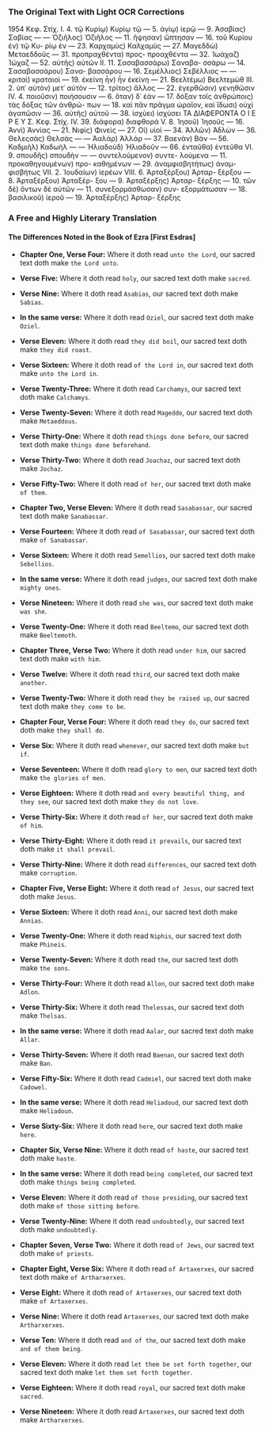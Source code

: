 ### **The Original Text with Light OCR Corrections**

1954
Κεφ. Στίχ.
I. 4. τῷ Κυρίῳ) Κυρίῳ τῷ
— 5. ἁγίῳ) ἱερῷ
— 9. Ἀσαβίας) Σαβίας
— — Ὀζιῆλος) Ὀζιῆλος
— 11. ἥψησαν) ὤπτησαν
— 16. τοῦ Κυρίου ἐν) τῷ Κυ-
  ρίῳ ἐν
— 23. Καρχαμὺς) Καλχαμὺς
— 27. Μαγεδδὼ) Μεταεδδοῦς
— 31. προπραχθέντα) προς-
  προαχθέντα
— 32. Ἰωάχαζ) Ἰώχαζ
— 52. αὐτῆς) αὐτῶν
II. 11. Σασαβασσάρω) Σαναβα-
  σσάρω
— 14. Σασαβασσάρου) Σανα-
  βασσάρου
— 16. Σεμέλλιος) Σεβέλλιος
— — κριταὶ) κραταιοὶ
— 19. ἐκείνη ἦν) ἦν ἐκείνη
— 21. Βεελτέμω) Βεελτεμὼθ
III. 2. ὑπ᾿ αὐτὸν) μετ᾿ αὐτὸν
— 12. τρίτος) ἄλλος
— 22. ἐγερθῶσιν) γενηθῶσιν
IV. 4. ποιοῦσιν) ποιήσουσιν
— 6. ὅταν) δ᾿ ἐὰν
— 17. δόξαν τοῖς ἀνθρώποις)
  τὰς δόξας τῶν ἀνθρώ-
  πων
— 18. καὶ πᾶν πρᾶγμα ὡραῖον,
  καὶ ἴδωσι) οὐχὶ ἀγαπῶσιν
— 36. αὐτῆς) αὐτοῦ
— 38. ἰσχύει) ἰσχύσει
ΤΑ ΔΙΑΦΕΡΟΝΤΑ
Ο Ι Ε Ρ Ε Υ Σ.
Κεφ. Στίχ.
IV. 39. διάφορα) διαφθορά
V. 8. Ἰησοῦ) Ἰησοῦς
— 16. Ἀννὶ) Ἀννίας
— 21. Νιφὶς) Φινεὶς
— 27. Οἱ) υἱοὶ
— 34. Ἀλλῶν) Ἀδλὼν
— 36. Θελεςσὰς) Θελσὰς
— — Ἀαλάρ) Ἀλλάρ
— 37. Βαενὰν) Βὰν
— 56. Καδμιὴλ) Καδωὴλ
— — Ἡλιαδοὺδ) Ἡλιαδοῦν
— 66. ἐνταῦθα) ἐντεῦθα
VI. 9. σπουδῆς) σπουδὴν
— — συντελούμενον) συντε-
  λούμενα
— 11. προκαθηγουμένων) προ-
  καθημένων
— 29. ἀναμφισβητήτως) ἀναμ-
  φισβήτως
VII. 2. Ἰουδαίων) ἱερέων
VIII. 6. Ἀρταξέρξου) Ἀρταρ-
  ξέρξου
— 8. Ἀρταξέρξου) Ἀρταξέρ-
  ξου
— 9. Ἀρταξέρξης) Ἀρταρ-
  ξέρξης
— 10. τῶν δὲ) ὄντων δὲ αὐτῶν
— 11. συνεξορμάσθωσαν) συν-
  εξορμάτωσαν
— 18. βασιλικοῦ) ἱεροῦ
— 19. Ἀρταξέρξης) Ἀρταρ-
  ξέρξης

### **A Free and Highly Literary Translation**

#### **The Differences Noted in the Book of Ezra [First Esdras]**

*   **Chapter One, Verse Four:** Where it doth read `unto the Lord`, our sacred text doth make `the Lord unto`.
*   **Verse Five:** Where it doth read `holy`, our sacred text doth make `sacred`.
*   **Verse Nine:** Where it doth read `Asabias`, our sacred text doth make `Sabias`.
*   **In the same verse:** Where it doth read `Oziel`, our sacred text doth make `Oziel`.
*   **Verse Eleven:** Where it doth read `they did boil`, our sacred text doth make `they did roast`.
*   **Verse Sixteen:** Where it doth read `of the Lord in`, our sacred text doth make `unto the Lord in`.
*   **Verse Twenty-Three:** Where it doth read `Carchamys`, our sacred text doth make `Calchamys`.
*   **Verse Twenty-Seven:** Where it doth read `Mageddo`, our sacred text doth make `Metaeddous`.
*   **Verse Thirty-One:** Where it doth read `things done before`, our sacred text doth make `things done beforehand`.
*   **Verse Thirty-Two:** Where it doth read `Joachaz`, our sacred text doth make `Jochaz`.
*   **Verse Fifty-Two:** Where it doth read `of her`, our sacred text doth make `of them`.

*   **Chapter Two, Verse Eleven:** Where it doth read `Sasabassar`, our sacred text doth make `Sanabassar`.
*   **Verse Fourteen:** Where it doth read `of Sasabassar`, our sacred text doth make `of Sanabassar`.
*   **Verse Sixteen:** Where it doth read `Semellios`, our sacred text doth make `Sebellios`.
*   **In the same verse:** Where it doth read `judges`, our sacred text doth make `mighty ones`.
*   **Verse Nineteen:** Where it doth read `she was`, our sacred text doth make `was she`.
*   **Verse Twenty-One:** Where it doth read `Beeltemo`, our sacred text doth make `Beeltemoth`.

*   **Chapter Three, Verse Two:** Where it doth read `under him`, our sacred text doth make `with him`.
*   **Verse Twelve:** Where it doth read `third`, our sacred text doth make `another`.
*   **Verse Twenty-Two:** Where it doth read `they be raised up`, our sacred text doth make `they come to be`.

*   **Chapter Four, Verse Four:** Where it doth read `they do`, our sacred text doth make `they shall do`.
*   **Verse Six:** Where it doth read `whenever`, our sacred text doth make `but if`.
*   **Verse Seventeen:** Where it doth read `glory to men`, our sacred text doth make `the glories of men`.
*   **Verse Eighteen:** Where it doth read `and every beautiful thing, and they see`, our sacred text doth make `they do not love`.
*   **Verse Thirty-Six:** Where it doth read `of her`, our sacred text doth make `of him`.
*   **Verse Thirty-Eight:** Where it doth read `it prevails`, our sacred text doth make `it shall prevail`.
*   **Verse Thirty-Nine:** Where it doth read `differences`, our sacred text doth make `corruption`.

*   **Chapter Five, Verse Eight:** Where it doth read `of Jesus`, our sacred text doth make `Jesus`.
*   **Verse Sixteen:** Where it doth read `Anni`, our sacred text doth make `Annias`.
*   **Verse Twenty-One:** Where it doth read `Niphis`, our sacred text doth make `Phineis`.
*   **Verse Twenty-Seven:** Where it doth read `the`, our sacred text doth make `the sons`.
*   **Verse Thirty-Four:** Where it doth read `Allon`, our sacred text doth make `Adlon`.
*   **Verse Thirty-Six:** Where it doth read `Thelessas`, our sacred text doth make `Thelsas`.
*   **In the same verse:** Where it doth read `Aalar`, our sacred text doth make `Allar`.
*   **Verse Thirty-Seven:** Where it doth read `Baenan`, our sacred text doth make `Ban`.
*   **Verse Fifty-Six:** Where it doth read `Cadmiel`, our sacred text doth make `Cadowel`.
*   **In the same verse:** Where it doth read `Heliadoud`, our sacred text doth make `Heliadoun`.
*   **Verse Sixty-Six:** Where it doth read `here`, our sacred text doth make `here`.

*   **Chapter Six, Verse Nine:** Where it doth read `of haste`, our sacred text doth make `haste`.
*   **In the same verse:** Where it doth read `being completed`, our sacred text doth make `things being completed`.
*   **Verse Eleven:** Where it doth read `of those presiding`, our sacred text doth make `of those sitting before`.
*   **Verse Twenty-Nine:** Where it doth read `undoubtedly`, our sacred text doth make `undoubtedly`.

*   **Chapter Seven, Verse Two:** Where it doth read `of Jews`, our sacred text doth make `of priests`.

*   **Chapter Eight, Verse Six:** Where it doth read `of Artaxerxes`, our sacred text doth make `of Artharxerxes`.
*   **Verse Eight:** Where it doth read `of Artaxerxes`, our sacred text doth make `of Artaxerxes`.
*   **Verse Nine:** Where it doth read `Artaxerxes`, our sacred text doth make `Artharxerxes`.
*   **Verse Ten:** Where it doth read `and of the`, our sacred text doth make `and of them being`.
*   **Verse Eleven:** Where it doth read `let them be set forth together`, our sacred text doth make `let them set forth together`.
*   **Verse Eighteen:** Where it doth read `royal`, our sacred text doth make `sacred`.
*   **Verse Nineteen:** Where it doth read `Artaxerxes`, our sacred text doth make `Artharxerxes`.